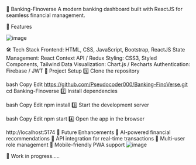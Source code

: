 🏦 Banking-Finoverse
A modern banking dashboard built with ReactJS for seamless financial management.

🚀 Features


![image](https://github.com/user-attachments/assets/b96141b7-1c8f-4da2-9c21-dbd95d4608a3)


🛠️ Tech Stack
Frontend: HTML, CSS, JavaScript, Bootstrap, ReactJS
State Management: React Context API / Redux
Styling: CSS3, Styled Components, Tailwind
Data Visualization: Chart.js / Recharts
Authentication: Firebase / JWT
📂 Project Setup
1️⃣ Clone the repository

bash
Copy
Edit
https://github.com/Pseudocoder000/Banking-FinoVerse.git  cd Banking-Finoverse
2️⃣ Install dependencies

bash
Copy
Edit
npm install
3️⃣ Start the development server

bash
Copy
Edit
npm start
4️⃣ Open the app in the browser


http://localhost:5174
🔧 Future Enhancements
🚀 AI-powered financial recommendations
🚀 API integration for real-time transactions
🚀 Multi-user role management
🚀 Mobile-friendly PWA support
![image](https://github.com/user-attachments/assets/f08d4afa-03a0-40fb-81d4-45aeec1c2d0b)


📌 Work in progress.....
